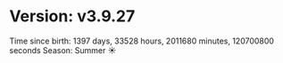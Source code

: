 # Version: v3.9.27
Time since birth: 1397 days, 33528 hours, 2011680 minutes, 120700800 seconds
Season: Summer ☀️
